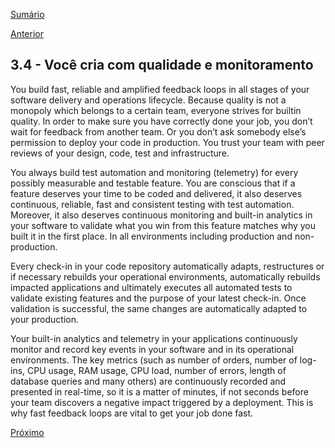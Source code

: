 [Sumário](https://github.com/lucasfantacuci/DevOpsRevelado/blob/master/README.md)


[Anterior](https://github.com/lucasfantacuci/DevOpsRevelado/blob/master/CHAPTER03/3-3-YOUBUILDSYSTEMSTOACHIEVEBUSINESSGOALS.md)


## 3.4 - Você cria com qualidade e monitoramento

You build fast, reliable and amplified feedback loops
in all stages of your software delivery and operations
lifecycle. Because quality is not a monopoly which
belongs to a certain team, everyone strives for builtin
quality. In order to make sure you have correctly
done your job, you don’t wait for feedback from
another team. Or you don’t ask somebody else’s
permission to deploy your code in production. You
trust your team with peer reviews of your design,
code, test and infrastructure. 

You always build test automation and monitoring
(telemetry) for every possibly measurable and
testable feature. You are conscious that if a feature
deserves your time to be coded and delivered, it also
deserves continuous, reliable, fast and consistent
testing with test automation. Moreover, it also
deserves continuous monitoring and built-in
analytics in your software to validate what you win
from this feature matches why you built it in the first 
place. In all environments including production and
non-production. 

Every check-in in your code repository automatically
adapts, restructures or if necessary rebuilds your
operational environments, automatically rebuilds
impacted applications and ultimately executes all
automated tests to validate existing features and the
purpose of your latest check-in. Once validation is
successful, the same changes are automatically
adapted to your production.


Your built-in analytics and telemetry in your
applications continuously monitor and record key
events in your software and in its operational
environments. The key metrics (such as number of
orders, number of log-ins, CPU usage, RAM usage,
CPU load, number of errors, length of database
queries and many others) are continuously recorded
and presented in real-time, so it is a matter of
minutes, if not seconds before your team discovers a
negative impact triggered by a deployment. This is
why fast feedback loops are vital to get your job
done fast.

[Próximo]()
